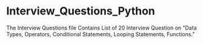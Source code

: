 # Interview_Questions_Python

The Interview Questions file Contains List of 20 Interview Question on "Data Types, Operators, Conditional Statements, Looping Statements, Functions."

